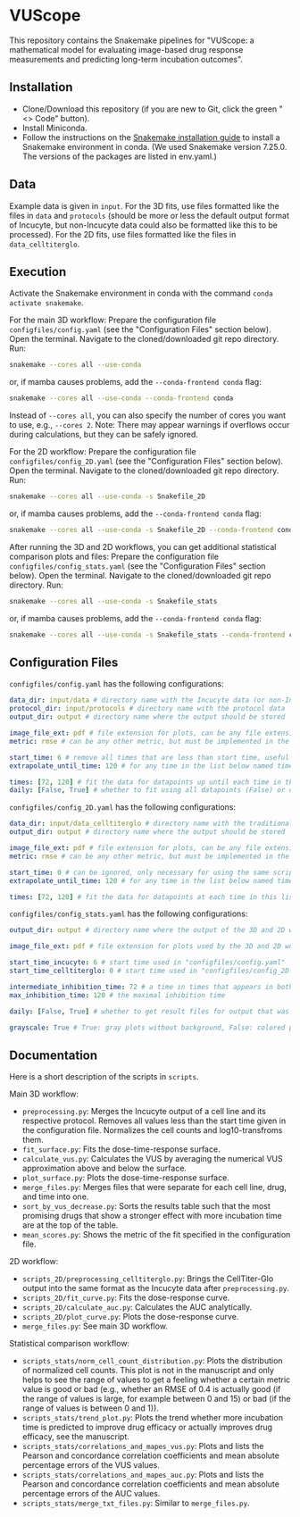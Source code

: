 # VUScope
This repository contains the Snakemake pipelines for "VUScope: a mathematical model for evaluating image-based drug response measurements and predicting long-term incubation outcomes".

## Installation
- Clone/Download this repository (if you are new to Git, click the green "<> Code" button).
- Install Miniconda.
- Follow the instructions on the [Snakemake installation guide](https://snakemake.readthedocs.io/en/stable/getting_started/installation.html) to install a Snakemake environment in conda. (We used Snakemake version 7.25.0. The versions of the packages are listed in env.yaml.)

## Data
Example data is given in `input`. For the 3D fits, use files formatted like the files in `data` and `protocols` (should be more or less the default output format of Incucyte, but non-Incucyte data could also be formatted like this to be processed). For the 2D fits, use files formatted like the files in `data_celltiterglo`.

## Execution
Activate the Snakemake environment in conda with the command `conda activate snakemake`.

For the main 3D workflow: Prepare the configuration file `configfiles/config.yaml` (see the "Configuration Files" section below). Open the terminal. Navigate to the cloned/downloaded git repo directory. Run:
```bash
snakemake --cores all --use-conda
```
or, if mamba causes problems, add the `--conda-frontend conda` flag:
```bash
snakemake --cores all --use-conda --conda-frontend conda
```
Instead of `--cores all`, you can also specify the number of cores you want to use, e.g., `--cores 2`. Note: There may appear warnings if overflows occur during calculations, but they can be safely ignored.

For the 2D workflow: Prepare the configuration file `configfiles/config_2D.yaml` (see the "Configuration Files" section below). Open the terminal. Navigate to the cloned/downloaded git repo directory. Run:
```bash
snakemake --cores all --use-conda -s Snakefile_2D
```
or, if mamba causes problems, add the `--conda-frontend conda` flag:
```bash
snakemake --cores all --use-conda -s Snakefile_2D --conda-frontend conda
```

After running the 3D and 2D workflows, you can get additional statistical comparison plots and files: Prepare the configuration file `configfiles/config_stats.yaml` (see the "Configuration Files" section below). Open the terminal. Navigate to the cloned/downloaded git repo directory. Run:
```bash
snakemake --cores all --use-conda -s Snakefile_stats
```
or, if mamba causes problems, add the `--conda-frontend conda` flag:
```bash
snakemake --cores all --use-conda -s Snakefile_stats --conda-frontend conda
```

## Configuration Files
`configfiles/config.yaml` has the following configurations:
```yaml
data_dir: input/data # directory name with the Incucyte data (or non-Incucyte data brought into this format)
protocol_dir: input/protocols # directory name with the protocol data
output_dir: output # directory name where the output should be stored

image_file_ext: pdf # file extension for plots, can be any file extension supported by plotly
metric: rmse # can be any other metric, but must be implemented in the function "scoring_function(z, z_pred, metric)" in "scripts/utils.py"

start_time: 6 # remove all times that are less than start time, useful if cells have not scattered across the well immediately
extrapolate_until_time: 120 # for any time in the list below named times, predict the results until this value here

times: [72, 120] # fit the data for datapoints up until each time in this list; any time greater than the maximal inhibition time is treated as the maximal inhibition time
daily: [False, True] # whether to fit using all datapoints (False) or only datapoints in 24h-intervals
```

`configfiles/config_2D.yaml` has the following configurations:
```yaml
data_dir: input/data_celltiterglo # directory name with the traditional high-throughput screening data
output_dir: output # directory name where the output should be stored

image_file_ext: pdf # file extension for plots, can be any file extension supported by plotly
metric: rmse # can be any other metric, but must be implemented in the function "scoring_function(z, z_pred, metric)" in "scripts/utils.py"

start_time: 0 # can be ignored, only necessary for using the same scripts of the main 3D workflow
extrapolate_until_time: 120 # for any time in the list below named times, predict the results until this value here

times: [72, 120] # fit the data for datapoints at each time in this list; any time greater than the maximal inhibition time is treated as the maximal inhibition time
```

`configfiles/config_stats.yaml` has the following configurations:
```yaml
output_dir: output # directory name where the output of the 3D and 2D workflows are stored

image_file_ext: pdf # file extension for plots used by the 3D and 2D workflows

start_time_incucyte: 6 # start time used in "configfiles/config.yaml"
start_time_celltiterglo: 0 # start time used in "configfiles/config_2D.yaml"

intermediate_inhibition_time: 72 # a time in times that appears in both "configfiles/config.yaml" and "configfiles/config_2D.yaml" that is less than the maximal inhibition time
max_inhibition_time: 120 # the maximal inhibition time

daily: [False, True] # whether to get result files for output that was fit using all datapoints (False) or only datapoints in 24h-intervals

grayscale: True # True: gray plots without background, False: colored plots with background
```

## Documentation
Here is a short description of the scripts in `scripts`.

Main 3D workflow:
- `preprocessing.py`: Merges the Incucyte output of a cell line and its respective protocol. Removes all values less than the start time given in the configuration file. Normalizes the cell counts and log10-transfroms them.
- `fit_surface.py`: Fits the dose-time-response surface.
- `calculate_vus.py`: Calculates the VUS by averaging the numerical VUS approximation above and below the surface.
- `plot_surface.py`: Plots the dose-time-response surface.
- `merge_files.py`: Merges files that were separate for each cell line, drug, and time into one.
- `sort_by_vus_decrease.py`: Sorts the results table such that the most promising drugs that show a stronger effect with more incubation time are at the top of the table.
- `mean_scores.py`: Shows the metric of the fit specified in the configuration file.

2D workflow:
- `scripts_2D/preprocessing_celltiterglo.py`: Brings the CellTiter-Glo output into the same format as the Incucyte data after `preprocessing.py`.
- `scripts_2D/fit_curve.py`: Fits the dose-response curve.
- `scripts_2D/calculate_auc.py`: Calculates the AUC analytically.
- `scripts_2D/plot_curve.py`: Plots the dose-response curve.
- `merge_files.py`: See main 3D workflow.

Statistical comparison workflow:
- `scripts_stats/norm_cell_count_distribution.py`: Plots the distribution of normalized cell counts. This plot is not in the manuscript and only helps to see the range of values to get a feeling whether a certain metric value is good or bad (e.g., whether an RMSE of 0.4 is actually good (if the range of values is large, for example between 0 and 15) or bad (if the range of values is between 0 and 1)).
- `scripts_stats/trend_plot.py`: Plots the trend whether more incubation time is predicted to improve drug efficacy or actually improves drug efficacy, see the manuscript.
- `scripts_stats/correlations_and_mapes_vus.py`: Plots and lists the Pearson and concordance correlation coefficients and mean absolute percentage errors of the VUS values.
- `scripts_stats/correlations_and_mapes_auc.py`: Plots and lists the Pearson and concordance correlation coefficients and mean absolute percentage errors of the AUC values.
- `scripts_stats/merge_txt_files.py`: Similar to `merge_files.py`.

